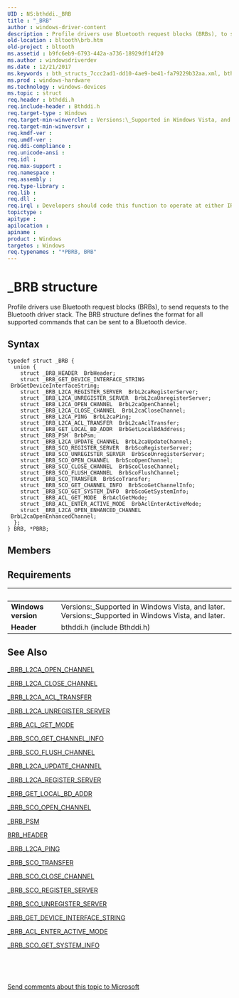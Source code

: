 ```yaml
---
UID : NS:bthddi._BRB
title : "_BRB"
author : windows-driver-content
description : Profile drivers use Bluetooth request blocks (BRBs), to send requests to the Bluetooth driver stack. The BRB structure defines the format for all supported commands that can be sent to a Bluetooth device.
old-location : bltooth\brb.htm
old-project : bltooth
ms.assetid : b9fc6eb9-6793-442a-a736-18929df14f20
ms.author : windowsdriverdev
ms.date : 12/21/2017
ms.keywords : bth_structs_7ccc2ad1-dd10-4ae9-be41-fa79229b32aa.xml, bthddi/BRB, BRB structure [Bluetooth Devices], BRB, *PBRB, _BRB, bltooth.brb, PBRB structure pointer [Bluetooth Devices], bthddi/PBRB, PBRB
ms.prod : windows-hardware
ms.technology : windows-devices
ms.topic : struct
req.header : bthddi.h
req.include-header : Bthddi.h
req.target-type : Windows
req.target-min-winverclnt : Versions:\_Supported in Windows Vista, and later.
req.target-min-winversvr : 
req.kmdf-ver : 
req.umdf-ver : 
req.ddi-compliance : 
req.unicode-ansi : 
req.idl : 
req.max-support : 
req.namespace : 
req.assembly : 
req.type-library : 
req.lib : 
req.dll : 
req.irql : Developers should code this function to operate at either IRQL = DISPATCH_LEVEL (if the callback   function does not access paged memory), or IRQL = PASSIVE_LEVEL (if the callback function must access   paged memory)
topictype : 
apitype : 
apilocation : 
apiname : 
product : Windows
targetos : Windows
req.typenames : "*PBRB, BRB"
---
```


# _BRB structure
Profile drivers use Bluetooth request blocks (BRBs), to send requests to the Bluetooth driver stack.
  The BRB structure defines the format for all supported commands that can be sent to a Bluetooth
  device.

## Syntax
````
typedef struct _BRB {
  union {
    struct _BRB_HEADER  BrbHeader;
    struct _BRB_GET_DEVICE_INTERFACE_STRING  BrbGetDeviceInterfaceString;
    struct _BRB_L2CA_REGISTER_SERVER  BrbL2caRegisterServer;
    struct _BRB_L2CA_UNREGISTER_SERVER  BrbL2caUnregisterServer;
    struct _BRB_L2CA_OPEN_CHANNEL  BrbL2caOpenChannel;
    struct _BRB_L2CA_CLOSE_CHANNEL  BrbL2caCloseChannel;
    struct _BRB_L2CA_PING  BrbL2caPing;
    struct _BRB_L2CA_ACL_TRANSFER  BrbL2caAclTransfer;
    struct _BRB_GET_LOCAL_BD_ADDR  BrbGetLocalBdAddress;
    struct _BRB_PSM  BrbPsm;
    struct _BRB_L2CA_UPDATE_CHANNEL  BrbL2caUpdateChannel;
    struct _BRB_SCO_REGISTER_SERVER  BrbScoRegisterServer;
    struct _BRB_SCO_UNREGISTER_SERVER  BrbScoUnregisterServer;
    struct _BRB_SCO_OPEN_CHANNEL  BrbScoOpenChannel;
    struct _BRB_SCO_CLOSE_CHANNEL  BrbScoCloseChannel;
    struct _BRB_SCO_FLUSH_CHANNEL  BrbScoFlushChannel;
    struct _BRB_SCO_TRANSFER  BrbScoTransfer;
    struct _BRB_SCO_GET_CHANNEL_INFO  BrbScoGetChannelInfo;
    struct _BRB_SCO_GET_SYSTEM_INFO  BrbScoGetSystemInfo;
    struct _BRB_ACL_GET_MODE  BrbAclGetMode;
    struct _BRB_ACL_ENTER_ACTIVE_MODE  BrbAclEnterActiveMode;
    struct _BRB_L2CA_OPEN_ENHANCED_CHANNEL  BrbL2caOpenEnhancedChannel;
  };
} BRB, *PBRB;
````

## Members



## Requirements
| &nbsp; | &nbsp; |
| ---- |:---- |
| **Windows version** | Versions:\_Supported in Windows Vista, and later. Versions:\_Supported in Windows Vista, and later. |
| **Header** | bthddi.h (include Bthddi.h) |

## See Also

<a href="..\bthddi\ns-bthddi-_brb_l2ca_open_channel.md">_BRB_L2CA_OPEN_CHANNEL</a>

<a href="..\bthddi\ns-bthddi-_brb_l2ca_close_channel.md">_BRB_L2CA_CLOSE_CHANNEL</a>

<a href="..\bthddi\ns-bthddi-_brb_l2ca_acl_transfer.md">_BRB_L2CA_ACL_TRANSFER</a>

<a href="..\bthddi\ns-bthddi-_brb_l2ca_unregister_server.md">_BRB_L2CA_UNREGISTER_SERVER</a>

<a href="..\bthddi\ns-bthddi-_brb_acl_get_mode.md">_BRB_ACL_GET_MODE</a>

<a href="..\bthddi\ns-bthddi-_brb_sco_get_channel_info.md">_BRB_SCO_GET_CHANNEL_INFO</a>

<a href="..\bthddi\ns-bthddi-_brb_sco_flush_channel.md">_BRB_SCO_FLUSH_CHANNEL</a>

<a href="..\bthddi\ns-bthddi-_brb_l2ca_update_channel.md">_BRB_L2CA_UPDATE_CHANNEL</a>

<a href="..\bthddi\ns-bthddi-_brb_l2ca_register_server.md">_BRB_L2CA_REGISTER_SERVER</a>

<a href="..\bthddi\ns-bthddi-_brb_get_local_bd_addr.md">_BRB_GET_LOCAL_BD_ADDR</a>

<a href="..\bthddi\ns-bthddi-_brb_sco_open_channel.md">_BRB_SCO_OPEN_CHANNEL</a>

<a href="..\bthddi\ns-bthddi-_brb_psm.md">_BRB_PSM</a>

<a href="..\bthddi\ns-bthddi-_brb_header.md">BRB_HEADER</a>

<a href="..\bthddi\ns-bthddi-_brb_l2ca_ping.md">_BRB_L2CA_PING</a>

<a href="..\bthddi\ns-bthddi-_brb_sco_transfer.md">_BRB_SCO_TRANSFER</a>

<a href="..\bthddi\ns-bthddi-_brb_sco_close_channel.md">_BRB_SCO_CLOSE_CHANNEL</a>

<a href="..\bthddi\ns-bthddi-_brb_sco_register_server.md">_BRB_SCO_REGISTER_SERVER</a>

<a href="..\bthddi\ns-bthddi-_brb_sco_unregister_server.md">_BRB_SCO_UNREGISTER_SERVER</a>

<a href="..\bthddi\ns-bthddi-_brb_get_device_interface_string.md">
   _BRB_GET_DEVICE_INTERFACE_STRING</a>

<a href="..\bthddi\ns-bthddi-_brb_acl_enter_active_mode.md">_BRB_ACL_ENTER_ACTIVE_MODE</a>

<a href="..\bthddi\ns-bthddi-_brb_sco_get_system_info.md">_BRB_SCO_GET_SYSTEM_INFO</a>

 

 

<a href="mailto:wsddocfb@microsoft.com?subject=Documentation%20feedback [bltooth\bltooth]:%20BRB structure%20 RELEASE:%20(12/21/2017)&amp;body=%0A%0APRIVACY STATEMENT%0A%0AWe use your feedback to improve the documentation. We don't use your email address for any other purpose, and we'll remove your email address from our system after the issue that you're reporting is fixed. While we're working to fix this issue, we might send you an email message to ask for more info. Later, we might also send you an email message to let you know that we've addressed your feedback.%0A%0AFor more info about Microsoft's privacy policy, see http://privacy.microsoft.com/en-us/default.aspx." title="Send comments about this topic to Microsoft">Send comments about this topic to Microsoft</a>